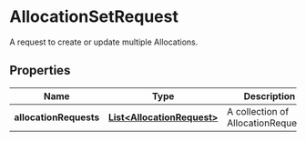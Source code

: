 

# AllocationSetRequest

A request to create or update multiple Allocations.
## Properties

Name | Type | Description | Notes
------------ | ------------- | ------------- | -------------
**allocationRequests** | [**List&lt;AllocationRequest&gt;**](AllocationRequest.md) | A collection of AllocationRequests. |  [optional]




